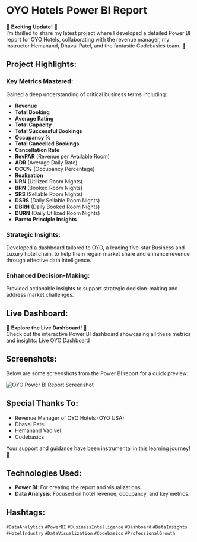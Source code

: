 # OYO Hotels Power BI Report

🚀 **Exciting Update!** 🚀  
I’m thrilled to share my latest project where I developed a detailed Power BI report for OYO Hotels, collaborating with the revenue manager, my instructor Hemanand, Dhaval Patel, and the fantastic Codebasics team. 🎉

## Project Highlights:

### Key Metrics Mastered:
Gained a deep understanding of critical business terms including:
- **Revenue**
- **Total Booking**
- **Average Rating**
- **Total Capacity**
- **Total Successful Bookings**
- **Occupancy %**
- **Total Cancelled Bookings**
- **Cancellation Rate**
- **RevPAR** (Revenue per Available Room)
- **ADR** (Average Daily Rate)
- **OCC%** (Occupancy Percentage)
- **Realization**
- **URN** (Utilized Room Nights)
- **BRN** (Booked Room Nights)
- **SRS** (Sellable Room Nights)
- **DSRS** (Daily Sellable Room Nights)
- **DBRN** (Daily Booked Room Nights)
- **DURN** (Daily Utilized Room Nights)
- **Pareto Principle Insights**

### Strategic Insights:
Developed a dashboard tailored to OYO, a leading five-star Business and Luxury hotel chain, to help them regain market share and enhance revenue through effective data intelligence.

### Enhanced Decision-Making:
Provided actionable insights to support strategic decision-making and address market challenges.

## Live Dashboard:
🌟 **Explore the Live Dashboard!** 🌟  
Check out the interactive Power BI dashboard showcasing all these metrics and insights: [Live OYO Dashboard](https://app.powerbi.com/view?r=eyJrIjoiM2ZjZjIyZjktMTI5MC00Y2FhLTllYmUtODhhYTA5YzYzODQ3IiwidCI6ImM2ZTU0OWIzLTVmNDUtNDAzMi1hYWU5LWQ0MjQ0ZGM1YjJjNCJ9&pageName=50fd330a09e0ff1a836f)

## Screenshots:
Below are some screenshots from the Power BI report for a quick preview:

![OYO Power BI Report Screenshot](https://github.com/user-attachments/assets/68b5c3c2-7cce-4655-86b2-2815b77d8e53)  


## Special Thanks To:
- Revenue Manager of OYO Hotels (OYO USA)
- Dhaval Patel
- Hemanand Vadivel
- Codebasics

Your support and guidance have been instrumental in this learning journey! 🙌

## Technologies Used:
- **Power BI**: For creating the report and visualizations.
- **Data Analysis**: Focused on hotel revenue, occupancy, and key metrics.

## Hashtags:
`#DataAnalytics` `#PowerBI` `#BusinessIntelligence` `#Dashboard` `#DataInsights` `#HotelIndustry` `#DataVisualization` `#Codebasics` `#ProfessionalGrowth`
